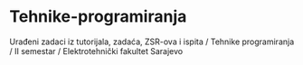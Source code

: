 # Tehnike-programiranja
Urađeni zadaci iz tutorijala, zadaća, ZSR-ova i ispita / Tehnike programiranja / II semestar / Elektrotehnički fakultet Sarajevo
